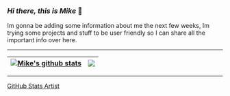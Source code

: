 ### _Hi there, this is Mike_ 👋

Im gonna be adding some information about me the next few weeks, Im trying some projects and stuff to be user friendly so I can share all the important info over here. 
___
| <a href="https://github.com/mikestebancc"><img align="center" src="https://github-readme-stats.vercel.app/api?username=mikestebancc&show_icons=true&theme=algolia&hide_border=true" alt="Mike's github stats" /></a> | <a href="https://github.com/mikestebancc"><img align="center" src="https://github-readme-stats.vercel.app/api/top-langs/?username=mikestebancc&layout=compact&theme=algolia&hide_border=true" /></a> |
| ------------- | ------------- |

___
[GitHub Stats Artist](https://github.com/anuraghazra)
